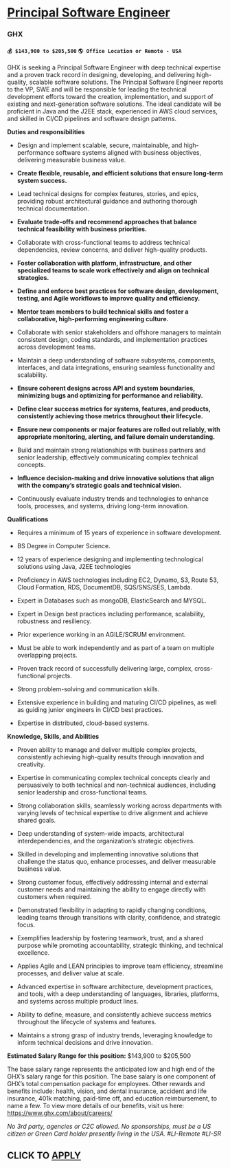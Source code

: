# [Principal Software Engineer](https://www.remotewlb.com/apply/principal-software-engineer-137151)  
### GHX  
#### `💰 $143,900 to $205,500` `🌎 Office Location or Remote - USA`  

GHX is seeking a Principal Software Engineer with deep technical expertise and a proven track record in designing, developing, and delivering high-quality, scalable software solutions. The Principal Software Engineer reports to the VP, SWE and will be responsible for leading the technical development efforts toward the creation, implementation, and support of existing and next-generation software solutions. The ideal candidate will be proficient in Java and the J2EE stack, experienced in AWS cloud services, and skilled in CI/CD pipelines and software design patterns.

**Duties and responsibilities**

  * Design and implement scalable, secure, maintainable, and high-performance software systems aligned with business objectives, delivering measurable business value.

  * **Create flexible, reusable, and efficient solutions that ensure long-term system success.**

  * Lead technical designs for complex features, stories, and epics, providing robust architectural guidance and authoring thorough technical documentation.

  * **Evaluate trade-offs and recommend approaches that balance technical feasibility with business priorities.**

  * Collaborate with cross-functional teams to address technical dependencies, review concerns, and deliver high-quality products.

  * **Foster collaboration with platform, infrastructure, and other specialized teams to scale work effectively and align on technical strategies.**

  * **Define and enforce best practices for software design, development, testing, and Agile workflows to improve quality and efficiency.**

  * **Mentor team members to build technical skills and foster a collaborative, high-performing engineering culture.**

  * Collaborate with senior stakeholders and offshore managers to maintain consistent design, coding standards, and implementation practices across development teams.

  * Maintain a deep understanding of software subsystems, components, interfaces, and data integrations, ensuring seamless functionality and scalability.

  * **Ensure coherent designs across API and system boundaries, minimizing bugs and optimizing for performance and reliability.**

  * **Define clear success metrics for systems, features, and products, consistently achieving those metrics throughout their lifecycle.**

  * **Ensure new components or major features are rolled out reliably, with appropriate monitoring, alerting, and failure domain understanding.**

  * Build and maintain strong relationships with business partners and senior leadership, effectively communicating complex technical concepts.

  * **Influence decision-making and drive innovative solutions that align with the company’s strategic goals and technical vision.**

  * Continuously evaluate industry trends and technologies to enhance tools, processes, and systems, driving long-term innovation.

**Qualifications**

  * Requires a minimum of 15 years of experience in software development.

  * BS Degree in Computer Science.

  * 12 years of experience designing and implementing technological solutions using Java, J2EE technologies

  * Proficiency in AWS technologies including EC2, Dynamo, S3, Route 53, Cloud Formation, RDS, DocumentDB, SQS/SNS/SES, Lambda.

  * Expert in Databases such as mongoDB, ElasticSearch and MYSQL.

  * Expert in Design best practices including performance, scalability, robustness and resiliency.

  * Prior experience working in an AGILE/SCRUM environment.

  * Must be able to work independently and as part of a team on multiple overlapping projects.

  * Proven track record of successfully delivering large, complex, cross-functional projects. 

  * Strong problem-solving and communication skills.

  * Extensive experience in building and maturing CI/CD pipelines, as well as guiding junior engineers in CI/CD best practices. 

  * Expertise in distributed, cloud-based systems. 

**Knowledge, Skills, and Abilities**

  * Proven ability to manage and deliver multiple complex projects, consistently achieving high-quality results through innovation and creativity.

  * Expertise in communicating complex technical concepts clearly and persuasively to both technical and non-technical audiences, including senior leadership and cross-functional teams.

  * Strong collaboration skills, seamlessly working across departments with varying levels of technical expertise to drive alignment and achieve shared goals.

  * Deep understanding of system-wide impacts, architectural interdependencies, and the organization’s strategic objectives.

  * Skilled in developing and implementing innovative solutions that challenge the status quo, enhance processes, and deliver measurable business value.

  * Strong customer focus, effectively addressing internal and external customer needs and maintaining the ability to engage directly with customers when required.

  * Demonstrated flexibility in adapting to rapidly changing conditions, leading teams through transitions with clarity, confidence, and strategic focus.

  * Exemplifies leadership by fostering teamwork, trust, and a shared purpose while promoting accountability, strategic thinking, and technical excellence.

  * Applies Agile and LEAN principles to improve team efficiency, streamline processes, and deliver value at scale.

  * Advanced expertise in software architecture, development practices, and tools, with a deep understanding of languages, libraries, platforms, and systems across multiple product lines.

  * Ability to define, measure, and consistently achieve success metrics throughout the lifecycle of systems and features.

  * Maintains a strong grasp of industry trends, leveraging knowledge to inform technical decisions and drive innovation.

**Estimated Salary Range for this position:** $143,900 to $205,500

The base salary range represents the anticipated low and high end of the GHX’s salary range for this position. The base salary is one component of GHX’s total compensation package for employees. Other rewards and benefits include: health, vision, and dental insurance, accident and life insurance, 401k matching, paid-time off, and education reimbursement, to name a few. To view more details of our benefits, visit us here: https://www.ghx.com/about/careers/

_No 3rd party, agencies or C2C allowed. No sponsorships, must be a US citizen or Green Card holder presently living in the USA. #LI-Remote #LI-SR_

  
## CLICK TO [APPLY](https://www.remotewlb.com/apply/principal-software-engineer-137151)

